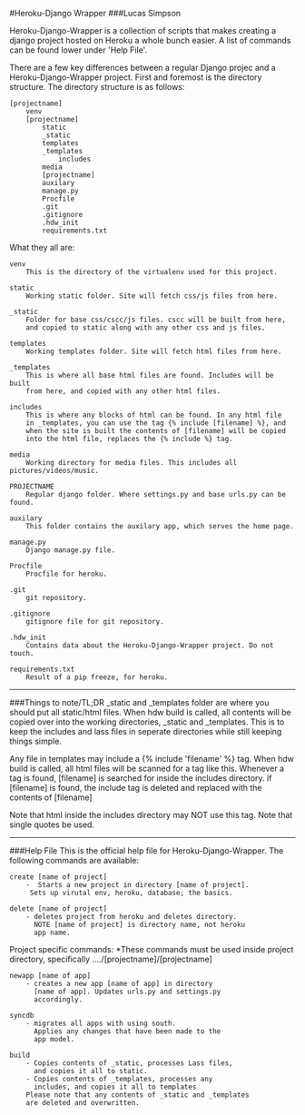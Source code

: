#Heroku-Django Wrapper
###Lucas Simpson

Heroku-Django-Wrapper is a collection of scripts that makes creating a django project hosted on Heroku a whole bunch easier.
A list of commands can be found lower under 'Help File'.

There are a few key differences between a regular Django projec and a Heroku-Django-Wrapper project. First and foremost is the directory structure. 
The directory structure is as follows:

    [projectname]
        venv
        [projectname]
            static
            _static
            templates
            _templates
                includes
            media
            [projectname]
            auxilary
            manage.py
            Procfile
            .git
            .gitignore
            .hdw_init
            requirements.txt

What they all are:

    venv
        This is the directory of the virtualenv used for this project.

    static
        Working static folder. Site will fetch css/js files from here.

    _static
        Folder for base css/cscc/js files. cscc will be built from here, 
        and copied to static along with any other css and js files.

    templates
        Working templates folder. Site will fetch html files from here. 

    _templates
        This is where all base html files are found. Includes will be built 
        from here, and copied with any other html files.

    includes
        This is where any blocks of html can be found. In any html file 
        in _templates, you can use the tag {% include [filename] %}, and 
        when the site is built the contents of [filename] will be copied
        into the html file, replaces the {% include %} tag.

    media
        Working directory for media files. This includes all pictures/videos/music.

    PROJECTNAME
        Regular django folder. Where settings.py and base urls.py can be found.

    auxilary
        This folder contains the auxilary app, which serves the home page.

    manage.py
        Django manage.py file.

    Procfile
        Procfile for heroku.

    .git
        git repository.

    .gitignore
        gitignore file for git repository.

    .hdw_init
        Contains data about the Heroku-Django-Wrapper project. Do not touch.

    requirements.txt
        Result of a pip freeze, for heroku.

* * *

###Things to note/TL;DR
_static and _templates folder are where you should put all static/html files. When hdw build is called, all contents will be copied over into the working directories, _static and _templates. This is to keep the includes and lass files in seperate directories while still keeping things simple.

Any file in templates may include a {% include 'filename' %} tag. When hdw build is called, all html files will be scanned for a tag like this. Whenever a tag is found, [filename] is searched for inside the includes directory. if [filename] is found, the include tag is deleted and replaced with the contents of [filename]

Note that html inside the includes directory may NOT use this tag.
Note that single quotes be used.

* * *

###Help File
This is the official help file for Heroku-Django-Wrapper.
The following commands are available:

    create [name of project]
        -  Starts a new project in directory [name of project]. 
         Sets up virutal env, heroku, database; the basics.

    delete [name of project]
        - deletes project from heroku and deletes directory. 
          NOTE [name of project] is directory name, not heroku
          app name.


Project specific commands:
    *These commands must be used inside project directory,
     specifically ..../[projectname]/[projectname]

    newapp [name of app]
        - creates a new app [name of app] in directory
          [name of app]. Updates urls.py and settings.py 
          accordingly.

    syncdb
        - migrates all apps with using south.
          Applies any changes that have been made to the
          app model.

    build
        - Copies contents of _static, processes Lass files,
          and copies it all to static. 
        - Copies contents of _templates, processes any
          includes, and copies it all to templates
        Please note that any contents of _static and _templates
        are deleted and overwritten.

